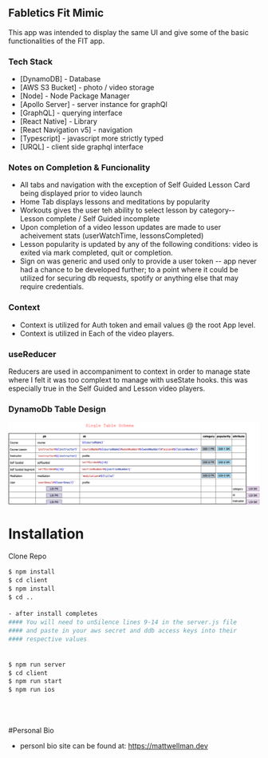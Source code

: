 ## Fabletics Fit Mimic

This app was intended to display the same UI and give some of the basic functionalities of the FIT app.

### Tech Stack

- [DynamoDB] - Database
- [AWS S3 Bucket] - photo / video storage
- [Node] - Node Package Manager
- [Apollo Server] - server instance for graphQl
- [GraphQL] - querying interface
- [React Native] - Library
- [React Navigation v5] - navigation
- [Typescript] - javascript more strictly typed
- [URQL] - client side graphql interface

### Notes on Completion & Funcionality

- All tabs and navigation with the exception of Self Guided Lesson Card being displayed prior to video launch
- Home Tab displays lessons and meditations by popularity
- Workouts gives the user teh ability to select lesson by category-- Lesson complete / Self Guided incomplete
- Upon completion of a video lesson updates are made to user acheivement stats (userWatchTime, lessonsCompleted)
- Lesson popularity is updated by any of the following conditions: video is exited via mark completed, quit or completion.
- Sign on was generic and used only to provide a user token -- app never had a chance to be developed further; to a point where it could be utilized for securing db requests, spotify or anything else that may require credentials.

### Context

- Context is utilized for Auth token and email values @ the root App level.
- Context is utilized in Each of the video players.

### useReducer

Reducers are used in accompaniment to context in order to manage state where I felt it was too complext to manage with useState hooks. this was especially true in the Self Guided and Lesson video players.

### DynamoDb Table Design

<img src = "./Dynamo_Schema.png" width="900">

# Installation

Clone Repo

```sh
$ npm install
$ cd client
$ npm install
$ cd ..

- after install completes
#### You will need to unSilence lines 9-14 in the server.js file
#### and paste in your aws secret and ddb access keys into their
#### respective values


$ npm run server
$ cd client
$ npm run start
$ npm run ios





```

#Personal Bio

- personl bio site can be found at:
  https://mattwellman.dev
